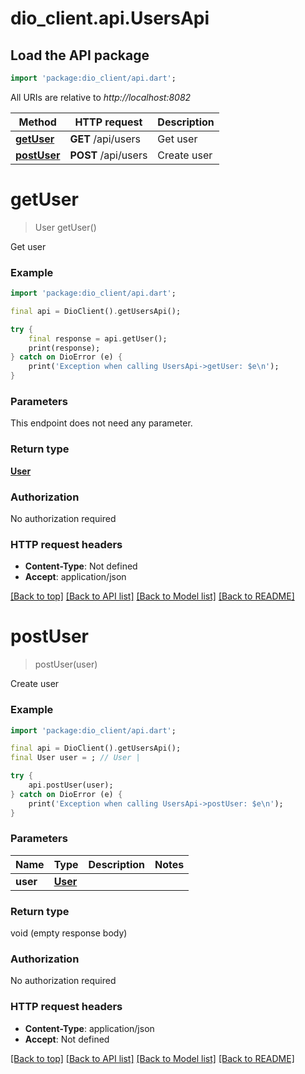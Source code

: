 # dio_client.api.UsersApi

## Load the API package
```dart
import 'package:dio_client/api.dart';
```

All URIs are relative to *http://localhost:8082*

Method | HTTP request | Description
------------- | ------------- | -------------
[**getUser**](UsersApi.md#getuser) | **GET** /api/users | Get user
[**postUser**](UsersApi.md#postuser) | **POST** /api/users | Create user


# **getUser**
> User getUser()

Get user

### Example
```dart
import 'package:dio_client/api.dart';

final api = DioClient().getUsersApi();

try {
    final response = api.getUser();
    print(response);
} catch on DioError (e) {
    print('Exception when calling UsersApi->getUser: $e\n');
}
```

### Parameters
This endpoint does not need any parameter.

### Return type

[**User**](User.md)

### Authorization

No authorization required

### HTTP request headers

 - **Content-Type**: Not defined
 - **Accept**: application/json

[[Back to top]](#) [[Back to API list]](../README.md#documentation-for-api-endpoints) [[Back to Model list]](../README.md#documentation-for-models) [[Back to README]](../README.md)

# **postUser**
> postUser(user)

Create user

### Example
```dart
import 'package:dio_client/api.dart';

final api = DioClient().getUsersApi();
final User user = ; // User | 

try {
    api.postUser(user);
} catch on DioError (e) {
    print('Exception when calling UsersApi->postUser: $e\n');
}
```

### Parameters

Name | Type | Description  | Notes
------------- | ------------- | ------------- | -------------
 **user** | [**User**](User.md)|  | 

### Return type

void (empty response body)

### Authorization

No authorization required

### HTTP request headers

 - **Content-Type**: application/json
 - **Accept**: Not defined

[[Back to top]](#) [[Back to API list]](../README.md#documentation-for-api-endpoints) [[Back to Model list]](../README.md#documentation-for-models) [[Back to README]](../README.md)

